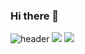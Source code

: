 ### Hi there 👋

<!--
**jsm98/jsm98** is a ✨ _special_ ✨ repository because its `README.md` (this file) appears on your GitHub profile.

Here are some ideas to get you started:

- 🔭 I’m currently working on ...
- 🌱 I’m currently learning ...
- 👯 I’m looking to collaborate on ...
- 🤔 I’m looking for help with ...
- 💬 Ask me about ...
- 📫 How to reach me: ...
- 😄 Pronouns: ...
- ⚡ Fun fact: ...
-->
![header](https://capsule-render.vercel.app/api?type=Waving&color=auto&height=300&section=header&text=capsule%20render&fontSize=90)
<img src="https://img.shields.io/badge/Spring-3178C6?style=flat&logo=Spring&logoColor=white"/>
<a href="https://hits.seeyoufarm.com"><img src="https://hits.seeyoufarm.com/api/count/incr/badge.svg?url=https%3A%2F%2Fgithub.com%2Fjsm98%2F&count_bg=%233C82C6&title_bg=%23555555&icon=&icon_color=%23E7E7E7&title=hits&edge_flat=false"/></a>

